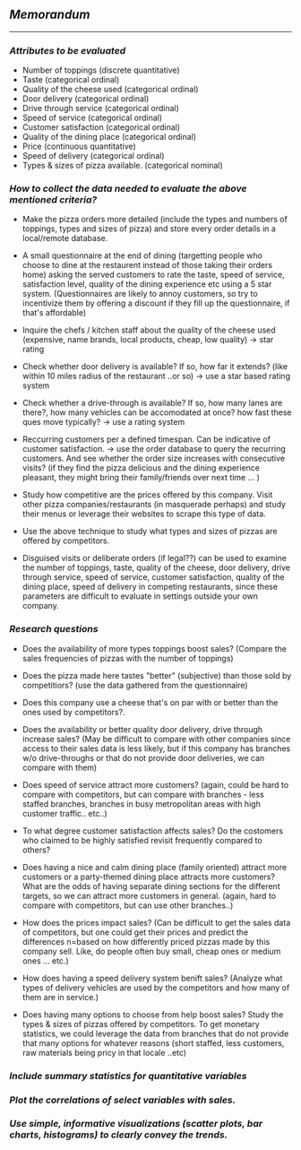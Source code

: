 ## ___Memorandum___
-----------------

### ___Attributes to be evaluated___

- Number of toppings (discrete quantitative)
- Taste (categorical ordinal)
- Quality of the cheese used (categorical ordinal)
- Door delivery (categorical ordinal)
- Drive through service (categorical ordinal)
- Speed of service (categorical ordinal)
- Customer satisfaction (categorical ordinal)
- Quality of the dining place (categorical ordinal)
- Price (continuous quantitative)
- Speed of delivery (categorical ordinal)
- Types & sizes of pizza available. (categorical nominal)

### ___How to collect the data needed to evaluate the above mentioned criteria?___

- Make the pizza orders more detailed (include the types and numbers of toppings, types and sizes of pizza) and store every order details in a local/remote database.

- A small questionnaire at the end of dining (targetting people who choose to dine at the restaurent instead of those taking their orders home) asking the served customers to rate the taste, speed of service, satisfaction level, quality of the dining experience etc using a 5 star system. (Questionnaires are likely to annoy customers, so try to incentivize them by offering a discount if they fill up the questionnaire, if that's affordable)

- Inquire the chefs / kitchen staff about the quality of the cheese used (expensive, name brands, local products, cheap, low quality) -> star rating

- Check whether door delivery is available? If so, how far it extends? (like within 10 miles radius of the restaurant ..or so) -> use a star based rating system

- Check whether a drive-through is available? If so, how many lanes are there?, how many vehicles can be accomodated at once? how fast these ques move typically? -> use a rating system

- Reccurring customers per a defined timespan. Can be indicative of customer satisfaction. -> use the order database to query the recurring customers. And see whether the order size increases with consecutive visits? (if they find the pizza delicious and the dining experience pleasant, they might bring their family/friends over next time ... )

- Study how competitive are the prices offered by this company. Visit other pizza companies/restaurants (in masquerade perhaps) and study their menus or leverage their websites to scrape this type of data.

- Use the above technique to study what types and sizes of pizzas are offered by competitors.

- Disguised visits or deliberate orders (if legal??) can be used to examine the number of toppings, taste, quality of the cheese, door delivery, drive through service, speed of service, customer satisfaction, quality of the dining place, speed of delivery in competing restaurants, since these parameters are difficult to evaluate in settings outside your own company.

### ___Research questions___

- Does the availability of more types toppings boost sales? (Compare the sales frequencies of pizzas with the number of toppings)

- Does the pizza made here tastes "better" (subjective) than those sold by competitiors? (use the data gathered from the questionnaire)

- Does this company use a cheese that's on par with or better than the ones used by competitors?.

- Does the availability or better quality door delivery, drive through increase sales? (May be difficult to compare with other companies since access to their sales data is less likely, but if this company has branches w/o drive-throughs or that do not provide door deliveries, we can compare with them)

- Does speed of service attract more customers? (again, could be hard to compare with competitors, but can compare with branches - less staffed branches, branches in busy metropolitan areas with high customer traffic.. etc..)

- To what degree customer satisfaction affects sales? Do the costomers who claimed to be highly satisfied revisit frequently compared to others?

- Does having a nice and calm dining place (family oriented) attract more customers or a party-themed dining place attracts more customers? What are the odds of having separate dining sections for the different targets, so we can attract more customers in general. (again, hard to compare with competitors, but can use other branches..)

- How does the prices impact sales? (Can be difficult to get the sales data of competitors, but one could get their prices and predict the differences n=based on how differently priced pizzas made by this company sell. Like, do people often buy small, cheap ones or medium ones ... etc.)

- How does having a speed delivery system benift sales? (Analyze what types of delivery vehicles are used by the competitors and how many of them are in service.)

- Does having many options to choose from help boost sales? Study the types & sizes of pizzas offered by competitors. To get monetary statistics, we could leverage the data from branches that do not provide that many options for whatever reasons (short staffed, less customers, raw materials being pricy in that locale ..etc) 

### ___Include summary statistics for quantitative variables___
### ___Plot the correlations of select variables with sales.___
### ___Use simple, informative visualizations (scatter plots, bar charts, histograms) to clearly convey the trends.___
